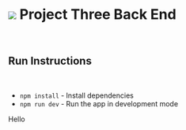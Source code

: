 # ![](https://ga-dash.s3.amazonaws.com/production/assets/logo-9f88ae6c9c3871690e33280fcf557f33.png) Project Three Back End

<br />

## Run Instructions

<br />

* `npm install` - Install dependencies
* `npm run dev` - Run the app in development mode

Hello
